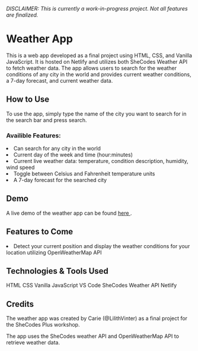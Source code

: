<em> DISCLAIMER: This is currently a work-in-progress project. Not all features are finalized. </em>

<h1> Weather App </h1>
This is a web app developed as a final project using HTML, CSS, and Vanilla JavaScript. It is hosted on Netlify and utilizes both SheCodes Weather API to fetch weather data. The app allows users to search for the weather conditions of any city in the world and provides current weather conditions, a 7-day forecast, and current weather data.

<h2>How to Use</h2>
To use the app, simply type the name of the city you want to search for in the search bar and press search.

<h3>Availible Features:</h3>
<li>Can search for any city in the world </li>
<li>Current day of the week and time (hour:minutes)</li>
<li>Current live weather data: temperature, condition description, humidity, wind speed</li>
<li>Toggle between Celsius and Fahrenheit temperature units</li>
<li> A 7-day forecast for the searched city </li>

<h2>Demo </h2>
A live demo of the weather app can be found <a href="https://carie-learning-to-code.netlify.app"> here </a>.

<h2>Features to Come</h2>
<li>
Detect your current position and display the weather conditions for your location utilizing OpenWeatherMap API 
</li>

<h2>Technologies & Tools Used </h2>
HTML
CSS
Vanilla JavaScript
VS Code
SheCodes Weather API
Netlify

<h2>Credits</h2>
The weather app was created by Carie (@LilithVinter) as a final project for the SheCodes Plus workshop.

The app uses the SheCodes weather API and OpenWeatherMap API to retrieve weather data.
